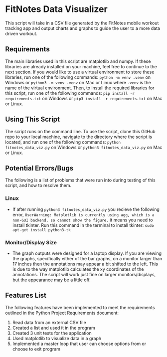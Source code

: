 # FitNotes Data Visualizer

This script will take in a CSV file generated by the FitNotes mobile workout tracking app and output charts and graphs to guide the user to a more data driven workout.

## Requirements

The main libraries used in this script are matplotlib and numpy. If these libraries are already installed on your machine, feel free to continue to the next section. If you would like to use a virtual environment to store these libraries, run one of the following commands: `python -m venv .venv` on Windows or `python3 -m venv .venv` on Mac or Linux where `.venv` is the name of the virtual environment. Then, to install the required libraries for this script, run one of the following commands: `pip install -r requirements.txt` on Windows or `pip3 install -r requirements.txt` on Mac or Linux.  

## Using This Script

The script runs on the command line. To use the script, clone this GitHub repo to your local machine, navigate to the directory where the script is located, and run one of the following commands: `python fitnotes_data_viz.py` on Windows or `python3 fitnotes_data_viz.py` on Mac or Linux.

## Potential Errors/Bugs

The following is a list of problems that were run into during testing of this script, and how to resolve them.

### Linux

- If after running `python3 fitnotes_data_viz.py` you recieve the following error, `UserWarning: Matplotlib is currently using agg, which is a non-GUI backend, so cannot show the figure.` it means you need to install tkinter. Run this command in the terminal to install tkinter: `sudo apt-get install python3-tk`

### Monitor/Display Size

- The graph outputs were designed for a laptop display. If you are viewing the graphs, specifically either of the bar graphs, on a monitor larger than 17 inches then the annotations may appear a bit shifted to the left. This is due to the way matplotlib calculates the xy coordinates of the annotations. The script will work just fine on larger monitors/displays, but the appearance may be a little off.

## Features List

The following features have been implemented to meet the requirements outlined in the Python Project Requirements document:
1. Read data from an external CSV file
2. Created a list and used it in the program
3. Created 3 unit tests for the application
4. Used matplotlib to visualize data in a graph
5. Implemented a master loop that user can choose options from or choose to exit program